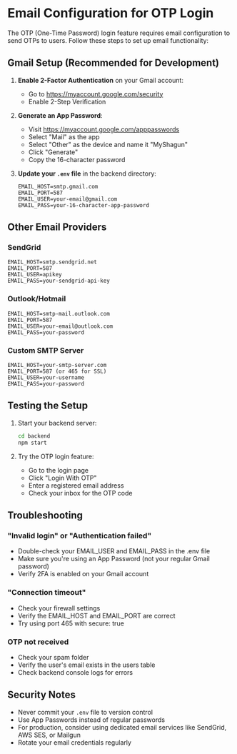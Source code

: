 # Email Configuration for OTP Login

The OTP (One-Time Password) login feature requires email configuration to send OTPs to users. Follow these steps to set up email functionality:

## Gmail Setup (Recommended for Development)

1. **Enable 2-Factor Authentication** on your Gmail account:
   - Go to https://myaccount.google.com/security
   - Enable 2-Step Verification

2. **Generate an App Password**:
   - Visit https://myaccount.google.com/apppasswords
   - Select "Mail" as the app
   - Select "Other" as the device and name it "MyShagun"
   - Click "Generate"
   - Copy the 16-character password

3. **Update your `.env` file** in the backend directory:
   ```
   EMAIL_HOST=smtp.gmail.com
   EMAIL_PORT=587
   EMAIL_USER=your-email@gmail.com
   EMAIL_PASS=your-16-character-app-password
   ```

## Other Email Providers

### SendGrid
```
EMAIL_HOST=smtp.sendgrid.net
EMAIL_PORT=587
EMAIL_USER=apikey
EMAIL_PASS=your-sendgrid-api-key
```

### Outlook/Hotmail
```
EMAIL_HOST=smtp-mail.outlook.com
EMAIL_PORT=587
EMAIL_USER=your-email@outlook.com
EMAIL_PASS=your-password
```

### Custom SMTP Server
```
EMAIL_HOST=your-smtp-server.com
EMAIL_PORT=587 (or 465 for SSL)
EMAIL_USER=your-username
EMAIL_PASS=your-password
```

## Testing the Setup

1. Start your backend server:
   ```bash
   cd backend
   npm start
   ```

2. Try the OTP login feature:
   - Go to the login page
   - Click "Login With OTP"
   - Enter a registered email address
   - Check your inbox for the OTP code

## Troubleshooting

### "Invalid login" or "Authentication failed"
- Double-check your EMAIL_USER and EMAIL_PASS in the .env file
- Make sure you're using an App Password (not your regular Gmail password)
- Verify 2FA is enabled on your Gmail account

### "Connection timeout"
- Check your firewall settings
- Verify the EMAIL_HOST and EMAIL_PORT are correct
- Try using port 465 with secure: true

### OTP not received
- Check your spam folder
- Verify the user's email exists in the users table
- Check backend console logs for errors

## Security Notes

- Never commit your `.env` file to version control
- Use App Passwords instead of regular passwords
- For production, consider using dedicated email services like SendGrid, AWS SES, or Mailgun
- Rotate your email credentials regularly
